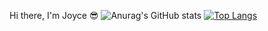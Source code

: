 Hi there, I'm Joyce 😎
![Anurag's GitHub stats](https://github-readme-stats.vercel.app/api?username=ninowwss&show_icons=true&theme=radical)
[![Top Langs](https://github-readme-stats.vercel.app/api/top-langs/?username=ninowwss)](https://github.com/anuraghazra/github-readme-stats)
